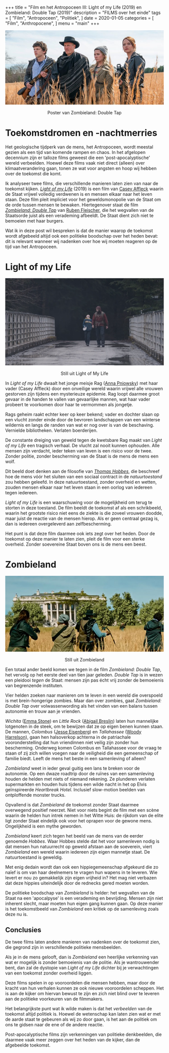 +++
title = "Film en het Antropoceen III: Light of my Life (2019) en Zombieland: Double Tap (2019)"
description = "FILMS over het einde"
tags = [
    "Film",
    "Antropoceen",
    "Politiek",
]
date = 2020-01-05
categories = [
    "Film",
    "Anthropocene",
]
menu = "main"
+++
 
![](https://github.com/Boreque/deklos/blob/master/static/images/zombieland.jpg?raw=true)

<p style="text-align: center;">Poster van Zombieland: Double Tap</p>


# Toekomstdromen en -nachtmerries

Het geologische tijdperk van de mens, het Antropoceen, wordt meestal
gezien als een tijd van komende rampen en chaos. In het afgelopen
decennium zijn er talloze films geweest die een 'post-apocalyptische'
wereld verbeelden. Hoewel deze films vaak niet direct (alleen) over
klimaatverandering gaan, tonen ze wat voor angsten en hoop
wij hebben over de toekomst die komt. 

Ik analyseer twee films, die verschillende manieren laten zien van naar
de toekomst kijken. [*Light of my Life*](https://www.imdb.com/title/tt6063090/) (2019) is een film van
[Casey Affleck](https://www.imdb.com/name/nm0000729/?ref_=fn_al_nm_1) waarin de Staat vrijwel volledig verdwenen is en
mensen elkaar naar het leven staan. Deze film pleit impliciet voor het
geweldsmonopolie van de Staat om de orde tussen mensen te bewaken. Hiertegenover staat
de film [*Zombieland: Double Tap*](2019) van [Ruben Fleischer](https://www.imdb.com/name/nm0281508/?ref_=nv_sr_srsg_0), die
het wegvallen van de Staatsorde juist als een verademing
afbeeldt. De Staat dient zich niet te bemoeien met haar burgers. 

Wat ik in deze post wil bespreken is dat de manier waarop de toekomst wordt afgebeeld altijd ook een
politieke boodschap over het heden bevat: dit is relevant wanneer wij
nadenken over hoe wij moeten reageren op de tijd van het Antropoceen. 

# Light of my Life

![](https://github.com/Boreque/deklos/blob/master/static/images/Light_of_my_life.png?raw=true)

<p style="text-align: center;">Still uit Light of My Life</p>


In *Light of my Life* dwaalt het jonge meisje Rag ([Anna Pniowsky](https://www.imdb.com/name/nm6370548/?ref_=tt_cl_t1)) met haar vader (Casey Affleck)
door een onveilige wereld waarin vrijwel alle vrouwen gestorven zijn tijdens een mysterieuze epidemie. Rag loopt daarmee groot gevaar in de handen
te vallen van gevaarlijke mannen, wat haar vader probeert te voorkomen door haar te vermommen als jongetje.

Rags geheim raakt echter keer op keer bekend; vader en dochter slaan op een vlucht zonder einde door de bevroren landschappen van een winterse wildernis en langs de randen van wat er nog over is van de beschaving. Vernielde bibliotheken. Verlaten boerderijen. 

De constante dreiging van geweld tegen de kwetsbare Rag maakt van *Light
of my Life* een tragisch verhaal. De vlucht zal nooit kunnen ophouden. Alle mensen zijn verdacht, ieder teken van leven is een risico voor de twee. Zonder politie, zonder bescherming van de Staat is de mens de mens een wolf. 

Dit beeld doet denken aan de filosofie van [*Thomas Hobbes*](https://plato.stanford.edu/entries/hobbes/), die beschreef hoe de mens vóór het sluiten van een sociaal contract in de *natuurtoestand* zou hebben geleefd. In deze natuurtoestand, zonder overheid en wetten, zouden mensen elkaar naar het leven staan in een oorlog van iedereen tegen iedereen. 

*Light of my Life* is een waarschuwing voor de mogelijkheid om terug te
storten in deze toestand. De film beeldt de toekomst af als een
schrikbeeld, waarin het grootste risico niet eens de ziekte is die zoveel
vrouwen doodde, maar juist de reactie van de mensen hierop. Als er geen centraal gezag is, dan is iedereen overgeleverd aan zelfbescherming.

Het punt is dat deze film daarmee ook iets zegt over het heden. Door de
toekomst op deze manier te laten zien, pleit de film voor een sterke
overheid. Zonder soevereine Staat boven ons is de mens een beest. 

# Zombieland

![](https://github.com/Boreque/deklos/blob/master/static/images/zombieland2.JPG?raw=true)

<p style="text-align: center;">Still uit Zombieland</p>

Een totaal ander beeld komen we tegen in de film *Zombieland: Double Tap*,
het vervolg op het eerste deel van tien jaar geleden. *Double Tap* is in wezen een pleidooi *tegen* de Staat: mensen zijn pas écht vrij
zonder de bemoeienis van begrenzende instituten. 

Vier helden zoeken naar manieren om te leven in een wereld die overspoeld is met brein-hongerige zombies. Maar dan over zombies, gaat *Zombieland: Double Tap* over volwassenwording als het vinden van een balans tussen autonomie en trouw aan je vrienden.

*Wichita* ([Emma Stone](https://www.imdb.com/name/nm1297015/?ref_=tt_cl_t3)) en *Little
Rock* ([Abigail Breslin](https://www.imdb.com/name/nm1113550/?ref_=tt_cl_t4)) laten hun mannelijke lotgenoten in de steek, om te bewijzen dat ze op eigen benen kunnen staan. De mannen, *Colombus* ([Jesse Eisenberg](https://www.imdb.com/name/nm0251986/?ref_=nv_sr_srsg_0)) en
*Tallahassee* ([Woody Harrelson](https://www.imdb.com/name/nm0000437/?ref_=tt_cl_t1)), gaan hen halsoverkop achterna in de patriachale vooronderstelling dat hun vriendinnen niet veilig zijn zonder hun bescherming. Onderweg komen Colombus en Tallahassee voor de vraag te staan of zij zich willen voegen naar de veiligheid die een gemeenschap of familie biedt. Leeft de mens het beste in een samenleving of alleen? 

*Zombieland* weet in ieder geval guitig een lans te breken voor de autonomie. Op een dwaze roadtrip door de ruïnes van een samenleving houden de helden met niets of niemand rekening. Ze plunderen verlaten supermarkten en houden huis tijdens een wilde nacht in het op Elvis geïnspireerde *Heartbreak Hotel*. Inclusief slow-motion beelden van ontploffende monster trucks. 

Opvallend is dat *Zombieland* de toekomst zonder Staat daarmee overwegend positief neerzet. Niet voor niets begint de film met een scène waarin de
helden hun intrek nemen in het Witte Huis: de rijkdom van de elite ligt zonder Staat eindelijk ook voor het oprapen voor de gewone mens. Ongelijkheid is een mythe geworden. 

*Zombieland* keert zich tegen het beeld van de mens van de eerder genoemde *Hobbes*. Waar Hobbes stelde dat het voor samenleven nodig is dat mensen hun natuurrecht op geweld afstaan aan de soeverein, viert *Zombieland* een wereld waarin iedereen zijn eigen mannetje staat. De natuurtoestand is geweldig. 

Met enig dedain wordt dan ook een hippiegemeenschap afgekeurd die zo naïef is om van haar deelnemers te vragen hun wapens in te leveren. Wie levert er nou zo gemakkelijk zijn eigen vrijheid in? Het mag niet verbazen dat deze hippies uiteindelijk door de rednecks gered moeten worden.

De politieke boodschap van *Zombieland* is helder: het wegvallen van de
Staat na een 'apocalpyse' is een verademing en bevrijding. Mensen zijn
niet inherent slecht, maar moeten hun eigen gang kunnen gaan. Op deze
manier is het toekomstbeeld van *Zombieland* een kritiek op de samenleving
zoals deze nu is.

## Conclusies

De twee films laten andere manieren van nadenken over de toekomst zien,
die gegrond zijn in verschillende politieke mensbeelden. 

Als je in de mens
gelooft, dan is *Zombieland* een heerlijke verkenning van wat er mogelijk
is zonder bemoeienis van de politie. Als je wantrouwender bent, dan zal
de dystopie van *Light of my Life* dichter bij je verwachtingen van een
toekomst zonder overheid liggen.

Deze films spelen in op vooroordelen die mensen hebben, maar door de kracht van hun verhalen kunnen ze ook nieuwe vooroordelen scheppen. Het is aan de kijker om hiervan bewust te zijn en zich niet blind over te leveren aan de politieke voorkeuren van de filmmakers.

Het belangrijkste punt wat ik wilde maken is dat het *verbeelden* van de
toekomst altijd politiek is. Hoewel de wetenschap kan laten zien wat er
met de aarde staat te gebeuren als wij zo door gaan, is het aan de
politiek om ons te gidsen naar de ene of de andere reactie.

Post-apocalyptische films zijn verkenningen van politieke denkbeelden, die
daarmee vaak meer zeggen over het heden van de kijker, dan de afgebeelde
toekomst. 
